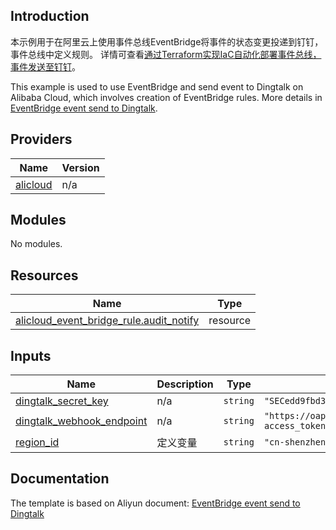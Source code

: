 ## Introduction

<!-- DOCS_DESCRIPTION_CN -->
本示例用于在阿里云上使用事件总线EventBridge将事件的状态变更投递到钉钉，事件总线中定义规则。
详情可查看[通过Terraform实现IaC自动化部署事件总线，事件发送至钉钉](https://help.aliyun.com/document_detail/424947.html)。
<!-- DOCS_DESCRIPTION_CN -->

<!-- DOCS_DESCRIPTION_EN -->
This example is used to use EventBridge and send event to Dingtalk on Alibaba Cloud, which involves creation of EventBridge rules.
More details in [EventBridge event send to Dingtalk](https://help.aliyun.com/document_detail/424947.html).
<!-- DOCS_DESCRIPTION_EN -->

<!-- BEGIN_TF_DOCS -->
## Providers

| Name | Version |
|------|---------|
| <a name="provider_alicloud"></a> [alicloud](#provider\_alicloud) | n/a |

## Modules

No modules.

## Resources

| Name | Type |
|------|------|
| [alicloud_event_bridge_rule.audit_notify](https://registry.terraform.io/providers/aliyun/alicloud/latest/docs/resources/event_bridge_rule) | resource |

## Inputs

| Name | Description | Type | Default | Required |
|------|-------------|------|---------|:--------:|
| <a name="input_dingtalk_secret_key"></a> [dingtalk\_secret\_key](#input\_dingtalk\_secret\_key) | n/a | `string` | `"SECedd9fbd3eb89aa1986******************"` | no |
| <a name="input_dingtalk_webhook_endpoint"></a> [dingtalk\_webhook\_endpoint](#input\_dingtalk\_webhook\_endpoint) | n/a | `string` | `"https://oapi.dingtalk.com/robot/send?access_token=8e7d6880d9eca81764ee888bdfb03fd795******************"` | no |
| <a name="input_region_id"></a> [region\_id](#input\_region\_id) | 定义变量 | `string` | `"cn-shenzhen"` | no |
<!-- END_TF_DOCS -->

## Documentation
<!-- docs-link --> 

The template is based on Aliyun document: [EventBridge event send to Dingtalk](https://help.aliyun.com/document_detail/424947.html) 

<!-- docs-link --> 